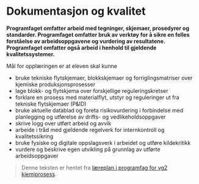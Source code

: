 Dokumentasjon og kvalitet
=========================
**Programfaget omfatter arbeid med tegninger, skjemaer, prosedyrer og standarder. Programfaget omfatter bruk av verktøy for å sikre en felles forståelse av arbeidsoppgavene og vurdering av resultatene. Programfaget omfatter også arbeid i henhold til gjeldende kvalitetssystemer.**

Mål for opplæringen er at eleven skal kunne
 * bruke tekniske flytskjemaer, blokkskjemaer og forriglingsmatriser over kjemiske produksjonsprosesser
 * lage blokk- og flytskjema over forskjellige reguleringskretser
 * forklare en prosess med materialflyt, utstyr og reguleringer ut fra tekniske flytskjemaer (P&ID)
 * bruke aktuelle datablad og foreta risikovurdering i forbindelse med planlegging og utførelse av drifts- og vedlikeholdsoppgaver
 * skrive logg over utført arbeid og avvik
 * arbeide i tråd med gjeldende regelverk for internkontroll og kvalitetssikring
 * bruke fysiske og digitale oppslagsverk i arbeidet og utføre kildekritikk
 * vurdere og beskrive egen utvikling på grunnlag av utførte arbeidsoppgaver

 
 >Denne teksten er hentet fra [læreplan i programfag for vg2 kjemiprosess](http://www.udir.no/kl06/KJP2-01/).